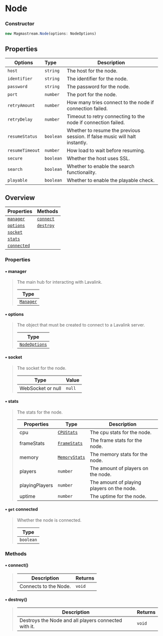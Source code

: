 # Node

### Constructor

```js
new Magmastream.Node(options: NodeOptions)
```

## Properties

| Options         | Type      | Description                                                                 |
| --------------- | :-------- | --------------------------------------------------------------------------- |
| `host`          | `string`  | The host for the node.                                                      |
| `identifier`    | `string`  | The identifier for the node.                                                |
| `password`      | `string`  | The password for the node.                                                  |
| `port`          | `number`  | The port for the node.                                                      |
| `retryAmount`   | `number`  | How many tries connect to the node if connection failed.                    |
| `retryDelay`    | `number`  | Timeout to retry connecting to the node if connection failed.               |
| `resumeStatus`  | `boolean` | Whether to resume the previous session. If false music will halt instantly. |
| `resumeTimeout` | `number`  | How load to wait before resuming.                                           |
| `secure`        | `boolean` | Whether the host uses SSL.                                                  |
| `search`        | `boolean` | Whether to enable the search functionality.                                 |
| `playable`      | `boolean` | Whether to enable the playable check.                                       |

## Overview

| Properties                    | Methods               |
| ----------------------------- | :-------------------- |
| [`manager`](#manager)         | [`connect`](#connect) |
| [`options`](#options)         | [`destroy`](#destroy) |
| [`socket`](#socket)           |                       |
| [`stats`](#stats)             |                       |
| [`connected`](#get-connected) |                       |

### Properties

#### • manager

> The main hub for interacting with Lavalink.
>
> | Type                          |
> | ----------------------------- |
> | [`Manager`](/classes/manager) |

#### • options

> The object that must be created to connect to a Lavalink server.
>
> | Type                          |
> | ----------------------------- |
> | [`NodeOptions`](#constructor) |

#### • socket

> The socket for the node.
>
> | Type              | Value  |
> | ----------------- | ------ |
> | WebSocket or null | `null` |

#### • stats

> The stats for the node.
>
> | Properties     | Type                                         | Description                                |
> | -------------- | -------------------------------------------- | ------------------------------------------ |
> | cpu            | [`CPUStats`](/typedefs/stats#cpustats)       | The cpu stats for the node.                |
> | frameStats     | [`FrameStats`](/typedefs/stats#framestats)   | The frame stats for the node.              |
> | memory         | [`MemoryStats`](/typedefs/stats#memorystats) | The memory stats for the node.             |
> | players        | `number`                                     | The amount of players on the node.         |
> | playingPlayers | `number`                                     | The amount of playing players on the node. |
> | uptime         | `number`                                     | The uptime for the node.                   |

#### • `get` connected

> Whether the node is connected.
>
> | Type      |
> | --------- |
> | `boolean` |

### Methods

#### • connect()

> | Description           | Returns |
> | --------------------- | ------- |
> | Connects to the Node. | `void`  |

#### • destroy()

> | Description                                          | Returns |
> | ---------------------------------------------------- | ------- |
> | Destroys the Node and all players connected with it. | `void`  |
